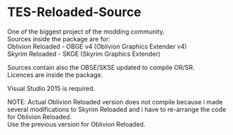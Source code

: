 # TES-Reloaded-Source

One of the biggest project of the modding community.<br>
Sources inside the package are for:<br>
Oblivion Reloaded - OBGE v4 (Oblivion Graphics Extender v4)<br>
Skyrim Reloaded - SKGE (Skyrim Graphics Extender)<br>

Sources contain also the OBSE/SKSE updated to compile OR/SR.<br>
Licences are inside the package.

Visual Studio 2015 is required.

NOTE: Actual Oblivion Reloaded version does not compile because i made several modifications to Skyrim Reloaded and i have to re-arrange the code for Oblivion Reloaded.<br>
Use the previous version for Oblivion Reloaded.